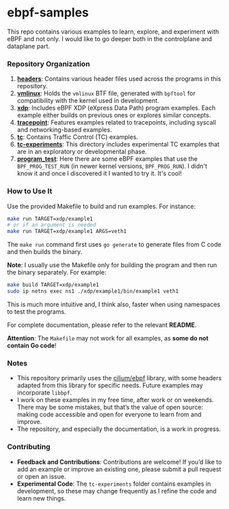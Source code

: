 # ebpf-samples

This repo contains various examples to learn, explore, and experiment with eBPF and not only. I would like to go deeper both in the controlplane and dataplane part. 


### Repository Organization

1. [**headers**](./headers/): Contains various header files used across the programs in this repository.
2. [**vmlinux**](./vmlinux/): Holds the `vmlinux` BTF file, generated with `bpftool` for compatibility with the kernel used in development.
3. [**xdp**](./xdp/README.md): Includes eBPF XDP (eXpress Data Path) program examples. Each example either builds on previous ones or explores similar concepts.
4. [**tracepoint**](./tracepoint/README.md): Features examples related to tracepoints, including syscall and networking-based examples.
5. [**tc**](./tc/README.md): Contains Traffic Control (TC) examples.
6. [**tc-experiments**](./tc-experiments/): This directory includes experimental TC examples that are in an exploratory or developmental phase.
7. [**program_test**](./program_test/README.md): Here there are some eBPF examples that use the `BPF_PROG_TEST_RUN` (in newer kernel versions, `BPF_PROG_RUN`). I didn't know it and once I discovered it I wanted to try it. It's cool!

### How to Use It

Use the provided Makefile to build and run examples. For instance:

```sh
make run TARGET=xdp/example1
# or if an argument is needed
make run TARGET=xdp/example1 ARGS=veth1
```

The `make run` command first uses `go generate` to generate files from C code and then builds the binary.

**Note**: I usually use the Makefile only for building the program and then run the binary separately. For example:

```sh
make build TARGET=xdp/example1
sudo ip netns exec ns1 ./xdp/example1/bin/example1 veth1
```

This is much more intuitive and, I think also, faster when using namespaces to test the programs.

For complete documentation, please refer to the relevant **README**.

**Attention**: The `Makefile` may not work for all examples, as **some do not contain Go code**!


### Notes

* This repository primarily uses the [cilium/ebpf](https://github.com/cilium/ebpf) library, with some headers adapted from this library for specific needs. Future examples may incorporate `libbpf`.
* I work on these examples in my free time, after work or on weekends. There may be some mistakes, but that’s the value of open source: making code accessible and open for everyone to learn from and improve.
* The repository, and especially the documentation, is a work in progress.


### Contributing

* **Feedback and Contributions**: Contributions are welcome! If you’d like to add an example or improve an existing one, please submit a pull request or open an issue.
* **Experimental Code**: The `tc-experiments` folder contains examples in development, so these may change frequently as I refine the code and learn new things.

